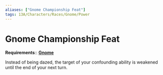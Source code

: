 ```yaml
---
aliases: ["Gnome Championship Feat"]
tags: 13A/Characters/Races/Gnome/Power
---
```

# Gnome Championship Feat

__Requirements__:: __[Gnome](../Gnome.md)__

Instead of being dazed, the target of your confounding ability is weakened until the end of your next turn.
